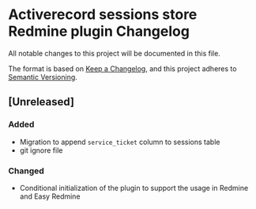 # Activerecord sessions store Redmine plugin Changelog
All notable changes to this project will be documented in this file.

The format is based on [Keep a Changelog](https://keepachangelog.com/en/1.0.0/),
and this project adheres to [Semantic Versioning](https://semver.org/spec/v2.0.0.html).

## [Unreleased]
### Added
- Migration to append `service_ticket` column to sessions table
- git ignore file

### Changed
- Conditional initialization of the plugin to support the usage in Redmine and Easy Redmine
